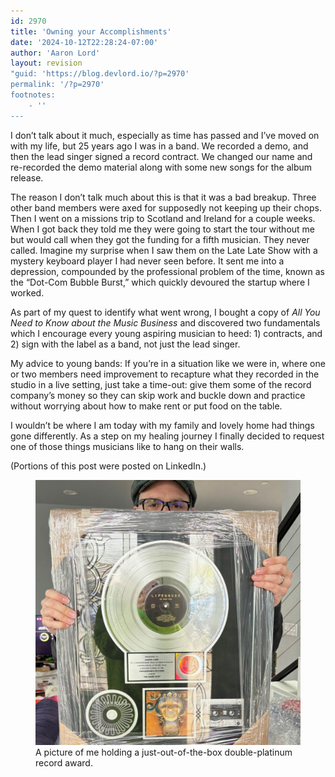 ```yaml
---
id: 2970
title: 'Owning your Accomplishments'
date: '2024-10-12T22:28:24-07:00'
author: 'Aaron Lord'
layout: revision
"guid: 'https://blog.devlord.io/?p=2970'
permalink: '/?p=2970'
footnotes:
    - ''
---
```


<!-- wp:paragraph -->
<p>I don’t talk about it much, especially as time has passed and I’ve moved on with my life, but 25 years ago I was in a band. We recorded a demo, and then the lead singer signed a record contract. We changed our name and re-recorded the demo material along with some new songs for the album release.</p>
<!-- /wp:paragraph -->

<!-- wp:paragraph -->
<p>The reason I don’t talk much about this is that it was a bad breakup. Three other band members were axed for supposedly not keeping up their chops. Then I went on a missions trip to Scotland and Ireland for a couple weeks. When I got back they told me they were going to start the tour without me but would call when they got the funding for a fifth musician. They never called. Imagine my surprise when I saw them on the Late Late Show with a mystery keyboard player I had never seen before. It sent me into a depression, compounded by the professional problem of the time, known as the “Dot-Com Bubble Burst,” which quickly devoured the startup where I worked.</p>
<!-- /wp:paragraph -->

<!-- wp:paragraph -->
<p>As part of my quest to identify what went wrong, I bought a copy of <em>All You Need to Know about the Music Business</em> and discovered two fundamentals which I encourage every young aspiring musician to heed: 1) contracts, and 2) sign with the label as a band, not just the lead singer.</p>
<!-- /wp:paragraph -->

<!-- wp:paragraph -->
<p>My advice to young bands: If you’re in a situation like we were in, where one or two members need improvement to recapture what they recorded in the studio in a live setting, just take a time-out: give them some of the record company’s money so they can skip work and buckle down and practice without worrying about how to make rent or put food on the table.</p>
<!-- /wp:paragraph -->

<!-- wp:paragraph -->
<p>I wouldn’t be where I am today with my family and lovely home had things gone differently. As a step on my healing journey I finally decided to request one of those things musicians like to hang on their walls.</p>
<!-- /wp:paragraph -->

<!-- wp:paragraph -->
<p>(Portions of this post were posted on LinkedIn.)</p>
<!-- /wp:paragraph -->

<!-- wp:image {"id":2841,"sizeSlug":"large","linkDestination":"none"} -->
<figure class="wp-block-image size-large"><img src="/assets/img/2024/03/IMG_2437-1024x1024.jpg" alt="A picture of me holding a just-out-of-the-box double-platinum record award for the Lifehouse album &quot;No Name Face.&quot;" class="wp-image-2841"/><figcaption class="wp-element-caption">A picture of me holding a just-out-of-the-box double-platinum record award.</figcaption></figure>
<!-- /wp:image -->

<!-- wp:paragraph -->
<p></p>
<!-- /wp:paragraph -->